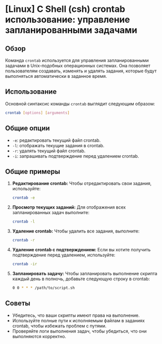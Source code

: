 # [Linux] C Shell (csh) crontab использование: управление запланированными задачами

## Обзор
Команда `crontab` используется для управления запланированными задачами в Unix-подобных операционных системах. Она позволяет пользователям создавать, изменять и удалять задания, которые будут выполняться автоматически в заданное время.

## Использование
Основной синтаксис команды `crontab` выглядит следующим образом:

```bash
crontab [options] [arguments]
```

## Общие опции
- `-e`: редактировать текущий файл crontab.
- `-l`: отображать текущие задания в crontab.
- `-r`: удалять текущий файл crontab.
- `-i`: запрашивать подтверждение перед удалением crontab.

## Общие примеры
1. **Редактирование crontab:**
   Чтобы отредактировать свои задания, используйте:
   ```bash
   crontab -e
   ```

2. **Просмотр текущих заданий:**
   Для отображения всех запланированных задач выполните:
   ```bash
   crontab -l
   ```

3. **Удаление crontab:**
   Чтобы удалить все задания, выполните:
   ```bash
   crontab -r
   ```

4. **Удаление crontab с подтверждением:**
   Если вы хотите получить подтверждение перед удалением, используйте:
   ```bash
   crontab -ir
   ```

5. **Запланировать задачу:**
   Чтобы запланировать выполнение скрипта каждый день в полночь, добавьте следующую строку в crontab:
   ```bash
   0 0 * * * /path/to/script.sh
   ```

## Советы
- Убедитесь, что ваши скрипты имеют права на выполнение.
- Используйте полные пути к исполняемым файлам в заданиях crontab, чтобы избежать проблем с путями.
- Проверяйте логи выполнения задач, чтобы убедиться, что они выполняются корректно.